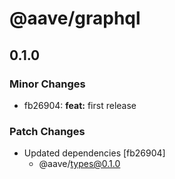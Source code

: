 # @aave/graphql

## 0.1.0

### Minor Changes

- fb26904: **feat:** first release

### Patch Changes

- Updated dependencies [fb26904]
  - @aave/types@0.1.0
